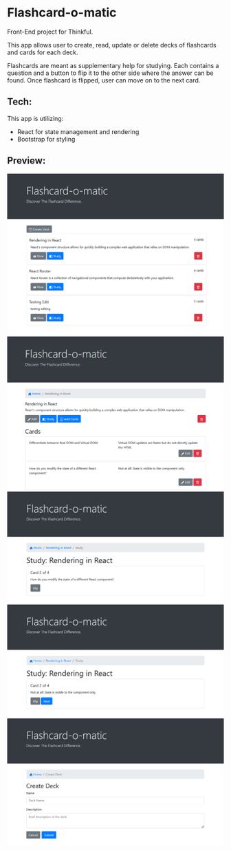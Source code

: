 # Flashcard-o-matic
Front-End project for Thinkful.

This app allows user to create, read, update or delete decks of flashcards and cards for each deck.

Flashcards are meant as supplementary help for studying. Each contains a question and a button to flip it to the other side where the answer can be found. Once flashcard is flipped, user can move on to the next card.

## Tech:
This app is utilizing:
- React for state management and rendering
- Bootstrap for styling

## Preview:
![Home](screenshots/flashcards-home.png)
![View Deck](screenshots/flashcards-view-deck.png)
![Study Front](screenshots/flashcards-study-front.png)
![Study Back](screenshots/flashcards-study-back.png)
![Create Deck](screenshots/flashcards-create-deck.png)
